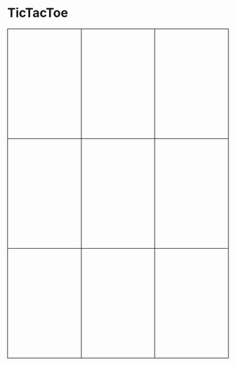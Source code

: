 # TicTacToe
<html>
  <head>
    <style>
td { 
      border: 1px solid black;
      width: 250px;
      height: 250px;
    }
    </style>
  </head>
<body>

<table>
  <tr><td></td><td></td><td></td></tr>
  <tr><td></td><td></td><td></td></tr>
  <tr><td></td><td></td><td></td></tr>
</table>

</body>
</html>
